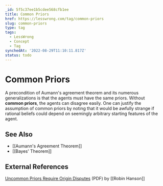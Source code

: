 ```yaml
---
_id: 5f5c37ee1b5cdee568cfb1ee
title: Common Priors
href: https://lesswrong.com/tag/common-priors
slug: common-priors
type: tag
tags:
  - LessWrong
  - Concept
  - Tag
synchedAt: '2022-08-29T11:10:11.817Z'
status: todo
---
```


# Common Priors

A precondition of Aumann's agreement theorem and its numerous generalizations is that the agents must have the same priors. Without **common priors**, the agents can disagree easily. One can justify the assumption of common priors by noting that it would be awfully strange if rational beliefs could depend on seemingly arbitrary starting features of the agent.

## See Also

- [[Aumann's Agreement Theorem]]
- [[Bayes' Theorem]]

## External References

[Uncommon Priors Require Origin Disputes](http://hanson.gmu.edu/prior.pdf) (PDF) by [[Robin Hanson]]
